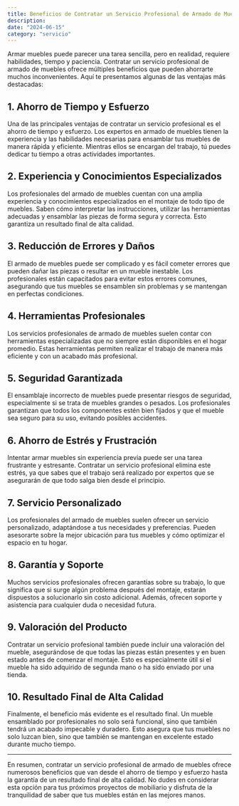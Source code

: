 ```yaml
---
title: Beneficios de Contratar un Servicio Profesional de Armado de Muebles
description:
date: "2024-06-15"
category: "servicio"
---
```


Armar muebles puede parecer una tarea sencilla, pero en realidad, requiere habilidades, tiempo y paciencia. Contratar un servicio profesional de armado de muebles ofrece múltiples beneficios que pueden ahorrarte muchos inconvenientes. Aquí te presentamos algunas de las ventajas más destacadas:

## 1. Ahorro de Tiempo y Esfuerzo

Una de las principales ventajas de contratar un servicio profesional es el ahorro de tiempo y esfuerzo. Los expertos en armado de muebles tienen la experiencia y las habilidades necesarias para ensamblar tus muebles de manera rápida y eficiente. Mientras ellos se encargan del trabajo, tú puedes dedicar tu tiempo a otras actividades importantes.

## 2. Experiencia y Conocimientos Especializados

Los profesionales del armado de muebles cuentan con una amplia experiencia y conocimientos especializados en el montaje de todo tipo de muebles. Saben cómo interpretar las instrucciones, utilizar las herramientas adecuadas y ensamblar las piezas de forma segura y correcta. Esto garantiza un resultado final de alta calidad.

## 3. Reducción de Errores y Daños

El armado de muebles puede ser complicado y es fácil cometer errores que pueden dañar las piezas o resultar en un mueble inestable. Los profesionales están capacitados para evitar estos errores comunes, asegurando que tus muebles se ensamblen sin problemas y se mantengan en perfectas condiciones.

## 4. Herramientas Profesionales

Los servicios profesionales de armado de muebles suelen contar con herramientas especializadas que no siempre están disponibles en el hogar promedio. Estas herramientas permiten realizar el trabajo de manera más eficiente y con un acabado más profesional.

## 5. Seguridad Garantizada

El ensamblaje incorrecto de muebles puede presentar riesgos de seguridad, especialmente si se trata de muebles grandes o pesados. Los profesionales garantizan que todos los componentes estén bien fijados y que el mueble sea seguro para su uso, evitando posibles accidentes.

## 6. Ahorro de Estrés y Frustración

Intentar armar muebles sin experiencia previa puede ser una tarea frustrante y estresante. Contratar un servicio profesional elimina este estrés, ya que sabes que el trabajo será realizado por expertos que se asegurarán de que todo salga bien desde el principio.

## 7. Servicio Personalizado

Los profesionales del armado de muebles suelen ofrecer un servicio personalizado, adaptándose a tus necesidades y preferencias. Pueden asesorarte sobre la mejor ubicación para tus muebles y cómo optimizar el espacio en tu hogar.

## 8. Garantía y Soporte

Muchos servicios profesionales ofrecen garantías sobre su trabajo, lo que significa que si surge algún problema después del montaje, estarán dispuestos a solucionarlo sin costo adicional. Además, ofrecen soporte y asistencia para cualquier duda o necesidad futura.

## 9. Valoración del Producto

Contratar un servicio profesional también puede incluir una valoración del mueble, asegurándose de que todas las piezas están presentes y en buen estado antes de comenzar el montaje. Esto es especialmente útil si el mueble ha sido adquirido de segunda mano o ha sido enviado por una tienda.

## 10. Resultado Final de Alta Calidad

Finalmente, el beneficio más evidente es el resultado final. Un mueble ensamblado por profesionales no solo será funcional, sino que también tendrá un acabado impecable y duradero. Esto asegura que tus muebles no solo luzcan bien, sino que también se mantengan en excelente estado durante mucho tiempo.

---

En resumen, contratar un servicio profesional de armado de muebles ofrece numerosos beneficios que van desde el ahorro de tiempo y esfuerzo hasta la garantía de un resultado final de alta calidad. No dudes en considerar esta opción para tus próximos proyectos de mobiliario y disfruta de la tranquilidad de saber que tus muebles están en las mejores manos.